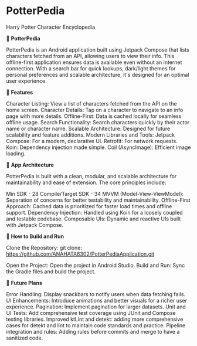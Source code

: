 # PotterPedia
Harry Potter Character Encyclopedia

🌟 **PotterPedia**

PotterPedia is an Android application built using Jetpack Compose that lists characters fetched from an API, allowing users to view their info. 
This offline-first application ensures data is available even without an internet connection. 
With a search bar for quick lookups, dark/light themes for personal preferences and scalable architecture, it's designed for an optimal user experience.

📱 **Features**

Character Listing: View a list of characters fetched from the API on the home screen.
Character Details: Tap on a character to navigate to an info page with more details.
Offline-First: Data is cached locally for seamless offline usage.
Search Functionality: Search characters quickly by their actor name or character name.
Scalable Architecture: Designed for future scalability and feature additions.
Modern Libraries and Tools:
Jetpack Compose: For a modern, declarative UI.
Retrofit: For network requests.
Koin: Dependency injection made simple.
Coil (AsyncImage): Efficient image loading.

🎯 **App Architecture**

PotterPedia is built with a clean, modular, and scalable architecture for maintainability and ease of extension. The core principles include:

Min SDK - 28
Compile/Target SDK - 34
MVVM (Model-View-ViewModel): Separation of concerns for better testability and maintainability.
Offline-First Approach: Cached data is prioritized for faster load times and offline support.
Dependency Injection: Handled using Koin for a loosely coupled and testable codebase.
Composable UIs: Dynamic and reactive UIs built with Jetpack Compose.

📖 **How to Build and Run**

Clone the Repository:
git clone: https://github.com/ANAHATA6302/PotterPediaApplication.git

Open the Project: Open the project in Android Studio.
Build and Run: Sync the Gradle files and build the project.

🌟 **Future Plans**

Error Handling: Display snackbars to notify users when data fetching fails.
UI Enhancements: Introduce animations and better visuals for a richer user experience.
Pagination: Implement pagination for larger datasets.
Unit and UI Tests: Add comprehensive test coverage using JUnit and Compose testing libraries.
Improved ktLint and detekt: adding more comprehensive cases for detekt and lint to maintain code standards and practice.
Pipeline integration and rules: Adding rules before commits and merge to have a sanitized code.
